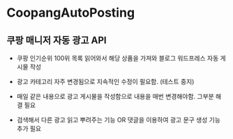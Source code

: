 # CoopangAutoPosting

## 쿠팡 매니저 자동 광고 API

- 쿠팡 인기순위 100위 목록 읽어와서 해당 상품을 가져와 블로그 워드프레스 자동 게시물 작성
- 광고 카테고리 자주 변경됨으로 지속적인 수정이 필요함. (테스트 중지)

- 매일 같은 내용으로 광고 게시물을 작성함으로 내용을 매번 변경해야함. 그부분 해결 필요
- 검색해서 다른 광고 읽고 뿌려주는 기능 OR 댓글을 이용하여 광고 문구 생성 기능 추가 필요 
